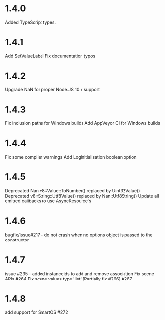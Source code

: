 # 1.4.0

Added TypeScript types.

# 1.4.1
Add SetValueLabel
Fix documentation typos

# 1.4.2
Upgrade NaN for proper Node.JS 10.x support

# 1.4.3
Fix inclusion paths for Windows builds
Add AppVeyor CI for Windows builds

# 1.4.4
Fix some compiler warnings
Add LogInitialisation boolean option

# 1.4.5
Deprecated Nan v8::Value::ToNumber() replaced by Uint32Value()
Deprecated v8::String::Utf8Value() replaced by Nan::Utf8String()
Update all emitted callbacks to use AsyncResource's

# 1.4.6 
bugfix/issue#217 - do not crash when no options object is passed to the constructor

# 1.4.7
issue #235 - added instanceids to add and remove association
Fix scene APIs #264
Fix scene values type 'list' (Partially fix #266) #267 

# 1.4.8
add support for SmartOS #272
